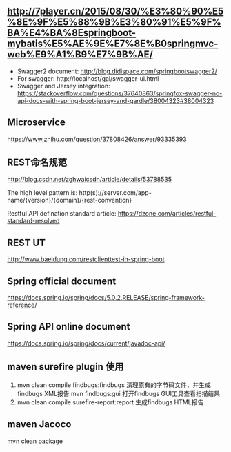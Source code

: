 ## http://7player.cn/2015/08/30/%E3%80%90%E5%8E%9F%E5%88%9B%E3%80%91%E5%9F%BA%E4%BA%8Espringboot-mybatis%E5%AE%9E%E7%8E%B0springmvc-web%E9%A1%B9%E7%9B%AE/

- Swagger2 document: http://blog.didispace.com/springbootswagger2/
- For swagger: http://localhost/gal/swagger-ui.html
- Swagger and Jersey integration: https://stackoverflow.com/questions/37640863/springfox-swagger-no-api-docs-with-spring-boot-jersey-and-gardle/38004323#38004323
## Microservice
https://www.zhihu.com/question/37808426/answer/93335393

## REST命名规范
http://blog.csdn.net/zghwaicsdn/article/details/53788535

The high level pattern is:
http(s)://server.com/app-name/{version}/{domain}/{rest-convention}

Restful API defination standard article:
https://dzone.com/articles/restful-standard-resolved

## REST UT
http://www.baeldung.com/restclienttest-in-spring-boot

## Spring official document
https://docs.spring.io/spring/docs/5.0.2.RELEASE/spring-framework-reference/
## Spring API online document
https://docs.spring.io/spring/docs/current/javadoc-api/

## maven surefire plugin 使用
1. mvn clean compile findbugs:findbugs    清理原有的字节码文件，并生成findbugs XML报告
   mvn findbugs:gui  打开findbugs GUI工具查看扫描结果
2. mvn clean compile surefire-report:report 生成findbugs HTML报告

## maven Jacoco
mvn clean package